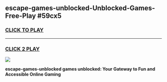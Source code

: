 
## escape-games-unblocked-Unblocked-Games-Free-Play #59cx5
<h3>
<a href="https://us.freeplayer.one?title=escape-games-unblocked&ref=9M">CLICK TO PLAY</a></h3>
<hr>

<h3>
<a href="https://us.freeplayer.one?title=escape-games-unblocked&ref=9M">CLICK 2 PLAY</a>
  
</h3>

<a href="https://us.freeplayer.one?title=escape-games-unblocked&ref=9M"><img src="https://clearcache.store/games.png"></a>


**escape-games-unblocked games unblocked: Your Gateway to Fun and Accessible Online Gaming**
